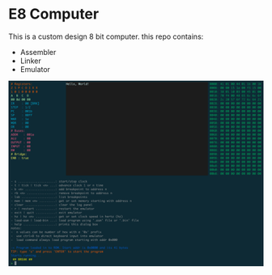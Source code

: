 # E8 Computer
This is a custom design 8 bit computer.
this repo contains: 

- Assembler
- Linker
- Emulator

![home](ss.png)
